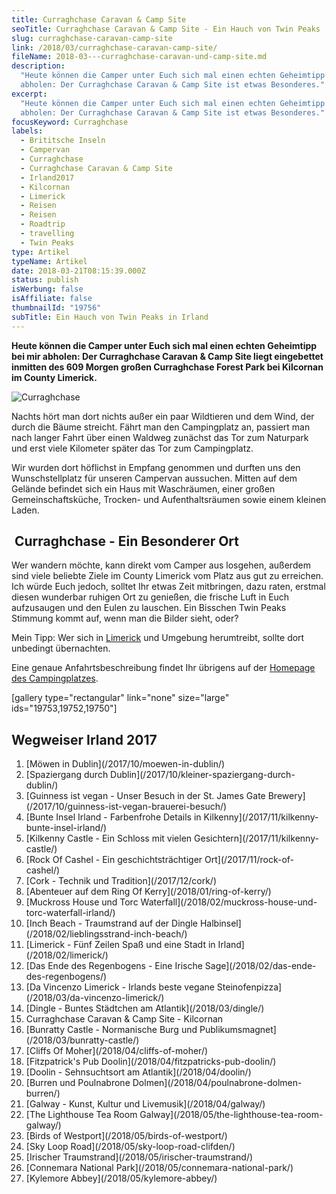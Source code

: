 ```yaml
---
title: Curraghchase Caravan & Camp Site
seoTitle: Curraghchase Caravan & Camp Site - Ein Hauch von Twin Peaks
slug: curraghchase-caravan-camp-site
link: /2018/03/curraghchase-caravan-camp-site/
fileName: 2018-03---curraghchase-caravan-und-camp-site.md
description:
  "Heute können die Camper unter Euch sich mal einen echten Geheimtipp bei mir
  abholen: Der Curraghchase Caravan & Camp Site ist etwas Besonderes."
excerpt:
  "Heute können die Camper unter Euch sich mal einen echten Geheimtipp bei mir
  abholen: Der Curraghchase Caravan & Camp Site ist etwas Besonderes."
focusKeyword: Curraghchase
labels:
  - Brititsche Inseln
  - Campervan
  - Curraghchase
  - Curraghchase Caravan & Camp Site
  - Irland2017
  - Kilcornan
  - Limerick
  - Reisen
  - Reisen
  - Roadtrip
  - travelling
  - Twin Peaks
type: Artikel
typeName: Artikel
date: 2018-03-21T08:15:39.000Z
status: publish
isWerbung: false
isAffiliate: false
thumbnailId: "19756"
subTitle: Ein Hauch von Twin Peaks in Irland
---
```


<strong>Heute können die Camper unter Euch sich mal einen echten Geheimtipp bei
mir abholen: Der Curraghchase Caravan &amp; Camp Site liegt eingebettet inmitten
des 609 Morgen großen Curraghchase Forest Park bei Kilcornan im County
Limerick.</strong>

![Curraghchase](http://cardamonchai.com/wp-content/uploads/2018/02/40191781452_80849a6968_z-300x225.jpg)

Nachts hört man dort nichts außer ein paar Wildtieren und dem Wind, der durch
die Bäume streicht. Fährt man den Campingplatz an, passiert man nach langer
Fahrt über einen Waldweg zunächst das Tor zum Naturpark und erst viele Kilometer
später das Tor zum Campingplatz.

Wir wurden dort höflichst in Empfang genommen und durften uns den
Wunschstellplatz für unseren Campervan aussuchen. Mitten auf dem Gelände
befindet sich ein Haus mit Waschräumen, einer großen Gemeinschaftsküche,
Trocken- und Aufenthaltsräumen sowie einem kleinen Laden.

##  Curraghchase - Ein Besonderer Ort

Wer wandern möchte, kann direkt vom Camper aus losgehen, außerdem sind viele
beliebte Ziele im County Limerick vom Platz aus gut zu erreichen. Ich würde Euch
jedoch, solltet Ihr etwas Zeit mitbringen, dazu raten, erstmal diesen wunderbar
ruhigen Ort zu genießen, die frische Luft in Euch aufzusaugen und den Eulen zu
lauschen. Ein Bisschen Twin Peaks Stimmung kommt auf, wenn man die Bilder sieht,
oder?

Mein Tipp: Wer sich in [Limerick](/2018/02/limerick/) und Umgebung herumtreibt,
sollte dort unbedingt übernachten.

Eine genaue Anfahrtsbeschreibung findet Ihr übrigens auf der
[Homepage des Campingplatzes](http://www.curraghchase.info/).

[gallery type="rectangular" link="none" size="large" ids="19753,19752,19750"]

## Wegweiser Irland 2017

<ol>
    <li> [Möwen in Dublin](/2017/10/moewen-in-dublin/) </li>
    <li> [Spaziergang durch Dublin](/2017/10/kleiner-spaziergang-durch-dublin/) </li>
    <li> [Guinness ist vegan - Unser Besuch in der St. James Gate Brewery](/2017/10/guinness-ist-vegan-brauerei-besuch/) </li>
    <li> [Bunte Insel Irland - Farbenfrohe Details in Kilkenny](/2017/11/kilkenny-bunte-insel-irland/) </li>
    <li> [Kilkenny Castle - Ein Schloss mit vielen Gesichtern](/2017/11/kilkenny-castle/) </li>
    <li> [Rock Of Cashel - Ein geschichtsträchtiger Ort](/2017/11/rock-of-cashel/) </li>
    <li> [Cork - Technik und Tradition](/2017/12/cork/) </li>
    <li> [Abenteuer auf dem Ring Of Kerry](/2018/01/ring-of-kerry/) </li>
    <li> [Muckross House und Torc Waterfall](/2018/02/muckross-house-und-torc-waterfall-irland/) </li>
    <li> [Inch Beach - Traumstrand auf der Dingle Halbinsel](/2018/02/lieblingsstrand-inch-beach/) </li>
    <li> [Limerick - Fünf Zeilen Spaß und eine Stadt in Irland](/2018/02/limerick/) </li>
    <li> [Das Ende des Regenbogens - Eine Irische Sage](/2018/02/das-ende-des-regenbogens/) </li>
    <li> [Da Vincenzo Limerick - Irlands beste vegane Steinofenpizza](/2018/03/da-vincenzo-limerick/) </li>
    <li> [Dingle - Buntes Städtchen am Atlantik](/2018/03/dingle/) </li>
    <li>Curraghchase Caravan &amp; Camp Site - Kilcornan</li>
    <li> [Bunratty Castle - Normanische Burg und Publikumsmagnet](/2018/03/bunratty-castle/) </li>
    <li> [Cliffs Of Moher](/2018/04/cliffs-of-moher/) </li>
    <li> [Fitzpatrick's Pub Doolin](/2018/04/fitzpatricks-pub-doolin/) </li>
    <li> [Doolin - Sehnsuchtsort am Atlantik](/2018/04/doolin/) </li>
    <li> [Burren und Poulnabrone Dolmen](/2018/04/poulnabrone-dolmen-burren/) </li>
    <li> [Galway - Kunst, Kultur und Livemusik](/2018/04/galway/) </li>
    <li> [The Lighthouse Tea Room Galway](/2018/05/the-lighthouse-tea-room-galway/) </li>
    <li> [Birds of Westport](/2018/05/birds-of-westport/) </li>
    <li> [Sky Loop Road](/2018/05/sky-loop-road-clifden/) </li>
    <li> [Irischer Traumstrand](/2018/05/irischer-traumstrand/) </li>
    <li> [Connemara National Park](/2018/05/connemara-national-park/) </li>
    <li> [Kylemore Abbey](/2018/05/kylemore-abbey/) </li>
</ol>
